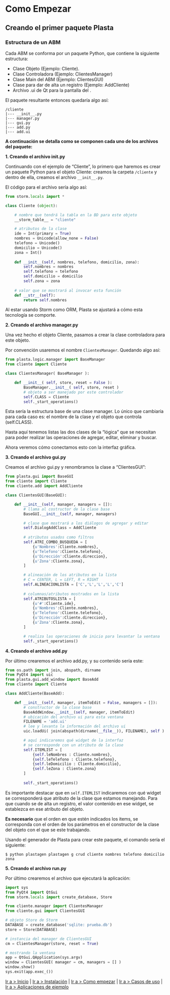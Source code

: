 # Como Empezar

## Creando el primer paquete Plasta


### Estructura de un ABM

Cada ABM se conforma por un paquete Python, que contiene la siguiente estructura:
* Clase Objeto (Ejemplo: Cliente).
* Clase Controladora (Ejemplo: ClientesManager)
* Clase Main del ABM (Ejemplo: ClientesGUI)
* Clase para dar de alta un registro (Ejemplo: AddCliente)
* Archivo .ui de Qt para la pantalla del <agregar cliente>.

El paquete resultante entonces quedaría algo así:

```
/cliente
|--- __init__.py
|--- manager.py
|--- gui.py
|--- add.py
|--- add.ui
```


**A continuación se detalla como se componen cada uno de los archivos del paquete:**

**1. Creando el archivo __init__.py**

Continuando con el ejemplo de “Cliente”, lo primero que haremos es crear un paquete Python para el objeto Cliente: creamos la carpeta `/cliente` y dentro de ella, creamos el archivo `__init__.py`. 

El código para el archivo sería algo así:

```python
from storm.locals import *

class Cliente (object):

	# nombre que tendrá la tabla en la BD para este objeto
	__storm_table__ = "cliente"

	# atributos de la clase
	ide = Int(primary = True)
	nombres = Unicode(allow_none = False)
	telefono = Unicode()
	domicilio = Unicode()
	zona = Int()
	
  	def __init__(self, nombres, telefono, domicilio, zona):
    	self.nombres = nombres
	    self.telefono = telefono
    	self.domicilio = domicilio
	    self.zona = zona
	
	# valor que se mostrará al invocar esta función
	def __str__(self):
		return self.nombres
```

Al estar usando Storm como ORM, Plasta se ajustará a cómo esta tecnología se
comporte.

**2. Creando el archivo manager.py**

Una vez hecho el objeto Cliente, pasamos a crear la clase controladora
para este objeto. 

Por convención usaremos el nombre `ClientesManager`. Quedando algo
así:

```python
from plasta.logic.manager import BaseManager
from cliente import Cliente

class ClientesManager( BaseManager ):

	def __init__( self, store, reset = False ):
		BaseManager.__init__( self, store, reset )
		# objeto a ser manejado por este controlador
		self.CLASS = Cliente
		self._start_operations()

```

Esta sería la estructura base de una clase manager. Lo único que cambiaría para
cada caso es: el nombre de la clase y el objeto que controla (self.CLASS).

Hasta aquí tenemos listas las dos clases de la “lógica” que se necesitan para poder
realizar las operaciones de agregar, editar, eliminar y buscar.

Ahora veremos cómo conectamos esto con la interfaz gráfica.

**3. Creando el archivo gui.py**

Creamos el archivo gui.py y renombramos la clase a “ClientesGUI”:

```python
from plasta.gui import BaseGUI
from cliente import Cliente
from cliente.add import AddCliente

class ClientesGUI(BaseGUI):

	def __init__(self, manager, managers = []):
		# llama al costructor de la clase base
		BaseGUI.__init__(self, manager, managers)

		# clase que mostrará a los diálogos de agregar y editar
		self.DialogAddClass = AddCliente
		
		# atributos usados como filtros
        self.ATRI_COMBO_BUSQUEDA = [ 
	        {u'Nombres':Cliente.nombres},
	        {u'Telefono':Cliente.telefono},
	        {u'Dirección':Cliente.direccion},
	        {u'Zona':Cliente.zona},
        ]

        # alineación de los atributos en la lista
		# C = CENTER, L = LEFT, R = RIGHT
        self.ALINEACIONLISTA = ['C','L','L','L','C']        
        
        # columnas/atributos mostrados en la lista
        self.ATRIBUTOSLISTA = [ 
	        {u'#':Cliente.ide},
	        {u'Nombres':Cliente.nombres},
	        {u'Telefono':Cliente.telefono},
	        {u'Dirección':Cliente.direccion},
	        {u'Zona':Cliente.zona},
        ]

		# realiza las operaciones de inicio para levantar la ventana
		self._start_operations()
```

**4. Creando el archivo add.py**

Por último crearemos el archivo add.py, y su contenido sería este:

```python
from os.path import join, abspath, dirname
from PyQt4 import uic
from plasta.gui.add_window import BaseAdd
from cliente import Cliente

class AddCliente(BaseAdd):

	def __init__(self, manager, itemToEdit = False, managers = []):
		# constructor de la clase base
		BaseAddWindow.__init__(self, manager, itemToEdit)
		# ubicación del archivo ui para esta ventana
		FILENAME = 'add.ui'
		# lee y levanta la información del archivo ui
		uic.loadUi( join(abspath(dirname(__file__)), FILENAME), self )

		# aquí indicaremos qué widget de la interfaz 
		# se corresponde con un atributo de la clase
		self.ITEMLIST = [
			{self.leNombres : Cliente.nombres},
			{self.leTelefono : Cliente.telefono},
			{self.leDomicilio : Cliente.domicilio},
			{self.leZona : Cliente.zona}
		]
		
		self._start_operations()
```

Es importante destacar que en `self.ITEMLIST` indicaremos con qué widget se corresponderá que atributo de la clase que estamos manejando. 
Para que cuando se de alta un registro, el valor contenido en ese widget, se establezca en ese atributo del objeto.

**Es necesario** que el orden en que estén indicados los items, se corresponda con el orden de los parámetros en el constructor de la clase del objeto con el que se este trabajando.

Usando el generador de Plasta para crear este paquete, el comando sería el siguiente:

`$ python plastagen plastagen g crud cliente nombres telefono domicilio zona`


**5. Creando el archivo run.py**

Por último crearemos el archivo que ejecutará la aplicación: 

```python
import sys
from PyQt4 import QtGui
from storm.locals import create_database, Store

from cliente.manager import ClientesManager
from cliente.gui import ClientesGUI

# objeto Store de Storm
DATABASE = create_database('sqlite: prueba.db')
store = Store(DATABASE)

# instancia del manager de ClientesGUI
cm = ClientesManager(store, reset = True)

# mostrando la ventana
app = QtGui.QApplication(sys.argv)
window = ClientesGUI( manager = cm, managers = [] )
window.show()
sys.exit(app.exec_())

```



[Ir a > Inicio](https://github.com/informaticameg/Plasta/blob/master/doc/es/index.md) | [Ir a > Instalación](https://github.com/informaticameg/Plasta/blob/master/doc/es/install.md) | [Ir a > Como empezar](https://github.com/informaticameg/Plasta/blob/master/doc/es/getting_started.md) | [Ir a > Casos de uso](https://github.com/informaticameg/plasta/blob/master/doc/es/uses_case.md) | [Ir a > Aplicaciones de ejemplo](https://github.com/informaticameg/plasta/blob/master/doc/es/example_apps.md)